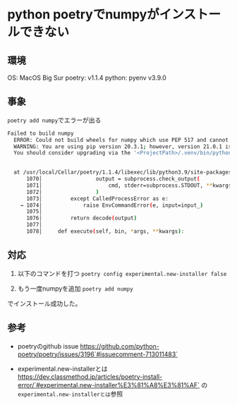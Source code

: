 # python poetryでnumpyがインストールできない
## 環境
OS: MacOS Big Sur
poetry: v1.1.4
python: pyenv v3.9.0

## 事象 
`poetry add numpy`でエラーが出る
```bash
Failed to build numpy
  ERROR: Could not build wheels for numpy which use PEP 517 and cannot be installed directly
  WARNING: You are using pip version 20.3.1; however, version 21.0.1 is available.
  You should consider upgrading via the '<ProjectPath>/.venv/bin/python -m pip install --upgrade pip' command.
  

  at /usr/local/Cellar/poetry/1.1.4/libexec/lib/python3.9/site-packages/poetry/utils/env.py:1074 in _run
      1070│                 output = subprocess.check_output(
      1071│                     cmd, stderr=subprocess.STDOUT, **kwargs
      1072│                 )
      1073│         except CalledProcessError as e:
    → 1074│             raise EnvCommandError(e, input=input_)
      1075│ 
      1076│         return decode(output)
      1077│ 
      1078│     def execute(self, bin, *args, **kwargs):
```

## 対応
1. 以下のコマンドを打つ
`poetry config experimental.new-installer false`

2. もう一度numpyを追加
`poetry add numpy`

でインストール成功した。


## 参考
- poetryのgithub issue
https://github.com/python-poetry/poetry/issues/3196`#issuecomment-713011483`

- experimental.new-installerとは
https://dev.classmethod.jp/articles/poetry-install-error/`#experimental.new-installer%E3%81%A8%E3%81%AF`
の`experimental.new-installerとは`参照
